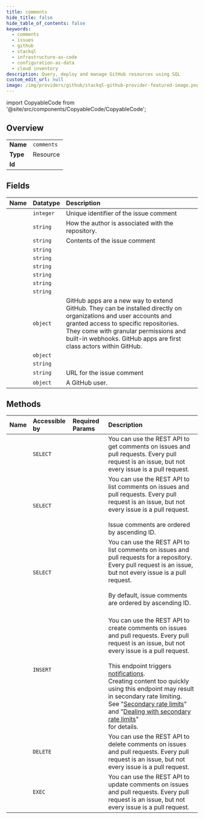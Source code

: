 ```yaml
---
title: comments
hide_title: false
hide_table_of_contents: false
keywords:
  - comments
  - issues
  - github    
  - stackql
  - infrastructure-as-code
  - configuration-as-data
  - cloud inventory
description: Query, deploy and manage GitHub resources using SQL
custom_edit_url: null
image: /img/providers/github/stackql-github-provider-featured-image.png
---
```


import CopyableCode from '@site/src/components/CopyableCode/CopyableCode';




## Overview
<table><tbody>
<tr><td><b>Name</b></td><td><code>comments</code></td></tr>
<tr><td><b>Type</b></td><td>Resource</td></tr>
<tr><td><b>Id</b></td><td><CopyableCode code="github.issues.comments" /></td></tr>
</tbody></table>

## Fields
| Name | Datatype | Description |
|:-----|:---------|:------------|
| <CopyableCode code="id" /> | `integer` | Unique identifier of the issue comment |
| <CopyableCode code="author_association" /> | `string` | How the author is associated with the repository. |
| <CopyableCode code="body" /> | `string` | Contents of the issue comment |
| <CopyableCode code="body_html" /> | `string` |  |
| <CopyableCode code="body_text" /> | `string` |  |
| <CopyableCode code="created_at" /> | `string` |  |
| <CopyableCode code="html_url" /> | `string` |  |
| <CopyableCode code="issue_url" /> | `string` |  |
| <CopyableCode code="node_id" /> | `string` |  |
| <CopyableCode code="performed_via_github_app" /> | `object` | GitHub apps are a new way to extend GitHub. They can be installed directly on organizations and user accounts and granted access to specific repositories. They come with granular permissions and built-in webhooks. GitHub apps are first class actors within GitHub. |
| <CopyableCode code="reactions" /> | `object` |  |
| <CopyableCode code="updated_at" /> | `string` |  |
| <CopyableCode code="url" /> | `string` | URL for the issue comment |
| <CopyableCode code="user" /> | `object` | A GitHub user. |
## Methods
| Name | Accessible by | Required Params | Description |
|:-----|:--------------|:----------------|:------------|
| <CopyableCode code="get_comment" /> | `SELECT` | <CopyableCode code="comment_id, owner, repo" /> | You can use the REST API to get comments on issues and pull requests. Every pull request is an issue, but not every issue is a pull request. |
| <CopyableCode code="list_comments" /> | `SELECT` | <CopyableCode code="issue_number, owner, repo" /> | You can use the REST API to list comments on issues and pull requests. Every pull request is an issue, but not every issue is a pull request.<br /><br />Issue comments are ordered by ascending ID. |
| <CopyableCode code="list_comments_for_repo" /> | `SELECT` | <CopyableCode code="owner, repo" /> | You can use the REST API to list comments on issues and pull requests for a repository. Every pull request is an issue, but not every issue is a pull request.<br /><br />By default, issue comments are ordered by ascending ID. |
| <CopyableCode code="create_comment" /> | `INSERT` | <CopyableCode code="issue_number, owner, repo, data__body" /> | <br />You can use the REST API to create comments on issues and pull requests. Every pull request is an issue, but not every issue is a pull request.<br /><br />This endpoint triggers [notifications](https://docs.github.com/github/managing-subscriptions-and-notifications-on-github/about-notifications).<br />Creating content too quickly using this endpoint may result in secondary rate limiting.<br />See "[Secondary rate limits](https://docs.github.com/rest/overview/resources-in-the-rest-api#secondary-rate-limits)"<br />and "[Dealing with secondary rate limits](https://docs.github.com/rest/guides/best-practices-for-integrators#dealing-with-secondary-rate-limits)"<br />for details. |
| <CopyableCode code="delete_comment" /> | `DELETE` | <CopyableCode code="comment_id, owner, repo" /> | You can use the REST API to delete comments on issues and pull requests. Every pull request is an issue, but not every issue is a pull request. |
| <CopyableCode code="update_comment" /> | `EXEC` | <CopyableCode code="comment_id, owner, repo, data__body" /> | You can use the REST API to update comments on issues and pull requests. Every pull request is an issue, but not every issue is a pull request. |
